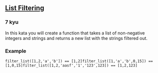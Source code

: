 <h2><a href=https://www.codewars.com/kata/53dbd5315a3c69eed20002dd/train/javascript target="_blank">List Filtering</a></h2><h3>7 kyu</h3><p>In this kata you will create a function that takes a list of non-negative integers and strings and returns a new list with the strings filtered out.</p><h3 id="example">Example</h3><pre><code class="language-python"><span class="cm-variable">filter_list</span>([<span class="cm-number">1</span>,<span class="cm-number">2</span>,<span class="cm-string">'a'</span>,<span class="cm-string">'b'</span>]) <span class="cm-operator">==</span> [<span class="cm-number">1</span>,<span class="cm-number">2</span>]<span class="cm-variable">filter_list</span>([<span class="cm-number">1</span>,<span class="cm-string">'a'</span>,<span class="cm-string">'b'</span>,<span class="cm-number">0</span>,<span class="cm-number">15</span>]) <span class="cm-operator">==</span> [<span class="cm-number">1</span>,<span class="cm-number">0</span>,<span class="cm-number">15</span>]<span class="cm-variable">filter_list</span>([<span class="cm-number">1</span>,<span class="cm-number">2</span>,<span class="cm-string">'aasf'</span>,<span class="cm-string">'1'</span>,<span class="cm-string">'123'</span>,<span class="cm-number">123</span>]) <span class="cm-operator">==</span> [<span class="cm-number">1</span>,<span class="cm-number">2</span>,<span class="cm-number">123</span>]</code></pre><pre style="display: none;"><code class="language-csharp"><span class="cm-variable">ListFilterer</span>.<span class="cm-variable">GetIntegersFromList</span>(<span class="cm-keyword">new</span> <span class="cm-variable">List</span><span class="cm-operator">&lt;</span><span class="cm-type">object</span><span class="cm-operator">&gt;</span>(){<span class="cm-number">1</span>, <span class="cm-number">2</span>, <span class="cm-string">"a"</span>, <span class="cm-string">"b"</span>}) <span class="cm-operator">=&gt;</span> {<span class="cm-number">1</span>, <span class="cm-number">2</span>}<span class="cm-variable">ListFilterer</span>.<span class="cm-variable">GetIntegersFromList</span>(<span class="cm-keyword">new</span> <span class="cm-variable">List</span><span class="cm-operator">&lt;</span><span class="cm-type">object</span><span class="cm-operator">&gt;</span>(){<span class="cm-number">1</span>, <span class="cm-string">"a"</span>, <span class="cm-string">"b"</span>, <span class="cm-number">0</span>, <span class="cm-number">15</span>}) <span class="cm-operator">=&gt;</span> {<span class="cm-number">1</span>, <span class="cm-number">0</span>, <span class="cm-number">15</span>}<span class="cm-variable">ListFilterer</span>.<span class="cm-variable">GetIntegersFromList</span>(<span class="cm-keyword">new</span> <span class="cm-variable">List</span><span class="cm-operator">&lt;</span><span class="cm-type">object</span><span class="cm-operator">&gt;</span>(){<span class="cm-number">1</span>, <span class="cm-number">2</span>, <span class="cm-string">"a"</span>, <span class="cm-string">"b"</span>, <span class="cm-string">"aasf"</span>, <span class="cm-string">"1"</span>, <span class="cm-string">"123"</span>, <span class="cm-number">123</span>}) <span class="cm-operator">=&gt;</span> {<span class="cm-number">1</span>, <span class="cm-number">2</span>, <span class="cm-number">231</span>}</code></pre><pre style="display: none;"><code class="language-factor"><span class="cm-keyword">{</span> <span class="cm-number">1 2</span> <span class="cm-string">"</span><span class="cm-string">a"</span> <span class="cm-string">"</span><span class="cm-string">b"</span> <span class="cm-keyword">}</span> <span class="cm-variable">filter-seq</span> <span class="cm-comment">! { 1 2 }</span><span class="cm-keyword">{</span> <span class="cm-number">1</span> <span class="cm-string">"</span><span class="cm-string">a"</span> <span class="cm-string">"</span><span class="cm-string">b"</span> <span class="cm-number">0 15</span> <span class="cm-keyword">}</span> <span class="cm-variable">filter-seq</span> <span class="cm-comment">! { 1 0 15 }</span><span class="cm-keyword">{</span> <span class="cm-number">1 2</span> <span class="cm-string">"</span><span class="cm-string">aasf"</span> <span class="cm-string">"</span><span class="cm-string">1"</span> <span class="cm-string">"</span><span class="cm-string">123"</span> <span class="cm-number">123</span> <span class="cm-keyword">}</span> <span class="cm-variable">filter-seq</span> <span class="cm-comment">! { 1 2 123 }</span></code></pre><pre style="display: none;"><code class="language-java"><span class="cm-variable">Kata</span>.<span class="cm-variable">filterList</span>(<span class="cm-variable">List</span>.<span class="cm-variable">of</span>(<span class="cm-number">1</span>, <span class="cm-number">2</span>, <span class="cm-string">"a"</span>, <span class="cm-string">"b"</span>)) <span class="cm-operator">=&gt;</span> <span class="cm-variable">List</span>.<span class="cm-variable">of</span>(<span class="cm-number">1</span>,<span class="cm-number">2</span>)<span class="cm-variable">Kata</span>.<span class="cm-variable">filterList</span>(<span class="cm-variable">List</span>.<span class="cm-variable">of</span>(<span class="cm-number">1</span>, <span class="cm-string">"a"</span>, <span class="cm-string">"b"</span>, <span class="cm-number">0</span>, <span class="cm-number">15</span>)) <span class="cm-operator">=&gt;</span> <span class="cm-variable">List</span>.<span class="cm-variable">of</span>(<span class="cm-number">1</span>,<span class="cm-number">0</span>,<span class="cm-number">15</span>)<span class="cm-variable">Kata</span>.<span class="cm-variable">filterList</span>(<span class="cm-variable">List</span>.<span class="cm-variable">of</span>(<span class="cm-number">1</span>, <span class="cm-number">2</span>, <span class="cm-string">"a"</span>, <span class="cm-string">"b"</span>, <span class="cm-string">"aasf"</span>, <span class="cm-string">"1"</span>, <span class="cm-string">"123"</span>, <span class="cm-number">123</span>)) <span class="cm-operator">=&gt;</span> <span class="cm-variable">List</span>.<span class="cm-variable">of</span>(<span class="cm-number">1</span>, <span class="cm-number">2</span>, <span class="cm-number">123</span>)</code></pre><pre style="display: none;"><code class="language-scala"><span class="cm-variable">filterList</span>(<span class="cm-type">List</span>(<span class="cm-number">1</span>, <span class="cm-number">2</span>, <span class="cm-string">"a"</span>, <span class="cm-string">"b"</span>)) <span class="cm-operator">==</span> <span class="cm-type">List</span>(<span class="cm-number">1</span>, <span class="cm-number">2</span>)<span class="cm-variable">filterList</span>(<span class="cm-type">List</span>(<span class="cm-number">1</span>, <span class="cm-string">"a"</span>, <span class="cm-string">"b"</span>, <span class="cm-number">0</span>, <span class="cm-number">15</span>)) <span class="cm-operator">==</span> <span class="cm-type">List</span>(<span class="cm-number">1</span>, <span class="cm-number">0</span>, <span class="cm-number">15</span>)<span class="cm-variable">filterList</span>(<span class="cm-type">List</span>(<span class="cm-number">1</span>, <span class="cm-number">2</span>, <span class="cm-string">"aasf"</span>, <span class="cm-string">"1"</span>, <span class="cm-string">"123"</span>, <span class="cm-number">123</span>)) <span class="cm-operator">==</span> <span class="cm-type">List</span>(<span class="cm-number">1</span>, <span class="cm-number">2</span>, <span class="cm-number">123</span>)</code></pre><pre style="display: none;"><code class="language-kotlin"><span class="cm-variable">filterList</span>(<span class="cm-variable">ListOf</span>(<span class="cm-number">1</span>, <span class="cm-number">2</span>, <span class="cm-string">"a"</span>, <span class="cm-string">"b"</span>)) <span class="cm-operator">==</span> [<span class="cm-number">1</span>, <span class="cm-number">2</span>]<span class="cm-variable">filterList</span>(<span class="cm-variable">ListOf</span>(<span class="cm-number">1</span>, <span class="cm-string">"a"</span>, <span class="cm-string">"b"</span>, <span class="cm-number">0</span>, <span class="cm-number">15</span>)) <span class="cm-operator">==</span> [<span class="cm-number">1</span>, <span class="cm-number">0</span>, <span class="cm-number">15</span>]<span class="cm-variable">filterList</span>(<span class="cm-variable">ListOf</span>(<span class="cm-number">1</span>, <span class="cm-number">2</span>, <span class="cm-string">"a"</span>, <span class="cm-string">"b"</span>, <span class="cm-string">"aasf"</span>, <span class="cm-string">"1"</span>, <span class="cm-string">"123"</span>, <span class="cm-number">123</span>)) <span class="cm-operator">==</span> [<span class="cm-number">1</span>, <span class="cm-number">2</span>, <span class="cm-number">123</span>]</code></pre>